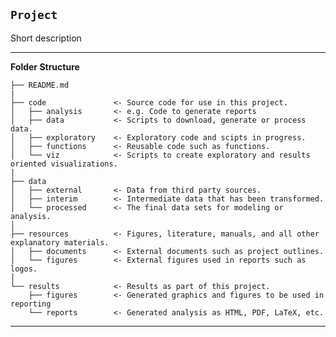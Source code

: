 ## `Project`

Short description

--------
__Folder Structure__

    ├── README.md          
    |
    ├── code               <- Source code for use in this project.
    │   ├── analysis       <- e.g. Code to generate reports 
    │   ├── data           <- Scripts to download, generate or process data.
    │   ├── exploratory    <- Exploratory code and scipts in progress.
    │   ├── functions      <- Reusable code such as functions.
    │   └── viz            <- Scripts to create exploratory and results oriented visualizations.
    |
    ├── data
    │   ├── external       <- Data from third party sources.
    │   ├── interim        <- Intermediate data that has been transformed.
    │   └── processed      <- The final data sets for modeling or analysis.
    │
    ├── resources          <- Figures, literature, manuals, and all other explanatory materials.
    │   ├── documents      <- External documents such as project outlines. 
    │   └── figures        <- External figures used in reports such as logos.
    │
    └── results            <- Results as part of this project.
        ├── figures        <- Generated graphics and figures to be used in reporting 
        └── reports        <- Generated analysis as HTML, PDF, LaTeX, etc.
--------

